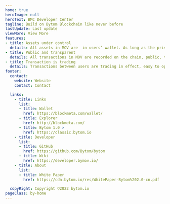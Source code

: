 ```yaml
---
home: true
heroImage: null
heroText: BMC Developer Center
tagline: Build on Bytom Blockchain like never before
lastUpdate: Last update
viewMore: View More
features:
- title: Assets under control
  details: All assets in MOV are  in users’ wallet. As long as the private key is kept securely, no one can steal your assets.
- title: Public and transparent
  details: All transactions in MOV are recorded on the chain, public, transparent, and immutable.
- title: Transaction is trading
  details: Transactions between users are trading in effect, easy to operate. Trading is ubiquitous and MOV is everywhere.
footer: 
  contact:
    website: Website
    contact: Contact

  links: 
    - title: Links
      list: 
      - title: Wallet
        href: https://blockmeta.com/wallet/
      - title: Explorer
        href: http://blockmeta.com/
      - title: Bytom 1.0 >
        href: https://classic.bytom.io
    - title: Developer
      list: 
      - title: GitHub
        href: https://github.com/Bytom/bytom
      - title: Wiki
        href: https://developer.bymov.io/
    - title: About
      list:
      - title: White Paper
        href: https://cdn.bytom.io/res/WhitePaper-Bytom%202.0-cn.pdf

  copyRight: Copyright ©2022 bytom.io
pageClass: by-home
---
```


<HomeNav />
